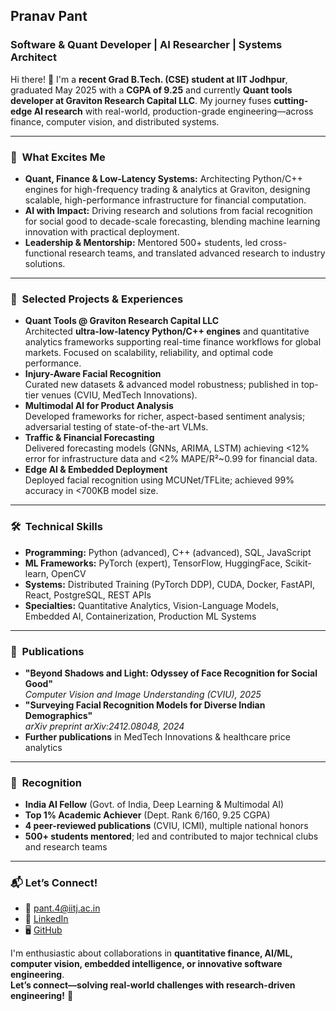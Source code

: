 ## Pranav Pant

### Software & Quant Developer | AI Researcher | Systems Architect

Hi there! 👋 I'm a **recent Grad  B.Tech. (CSE) student at IIT Jodhpur**, graduated May 2025 with a **CGPA of 9.25** and currently **Quant tools developer at Graviton Research Capital LLC**. My journey fuses **cutting-edge AI research** with real-world, production-grade engineering—across finance, computer vision, and distributed systems.

---

### 🚀 &nbsp;**What Excites Me**
- **Quant, Finance & Low-Latency Systems:** Architecting Python/C++ engines for high-frequency trading & analytics at Graviton, designing scalable, high-performance infrastructure for financial computation.
- **AI with Impact:** Driving research and solutions from facial recognition for social good to decade-scale forecasting, blending machine learning innovation with practical deployment.
- **Leadership & Mentorship:** Mentored 500+ students, led cross-functional research teams, and translated advanced research to industry solutions.

---

### 🌟 &nbsp;**Selected Projects & Experiences**

- **Quant Tools @ Graviton Research Capital LLC**  
  Architected **ultra-low-latency Python/C++ engines** and quantitative analytics frameworks supporting real-time finance workflows for global markets. Focused on scalability, reliability, and optimal code performance.
- **Injury-Aware Facial Recognition**  
  Curated new datasets & advanced model robustness; published in top-tier venues (CVIU, MedTech Innovations).
- **Multimodal AI for Product Analysis**  
  Developed frameworks for richer, aspect-based sentiment analysis; adversarial testing of state-of-the-art VLMs.
- **Traffic & Financial Forecasting**  
  Delivered forecasting models (GNNs, ARIMA, LSTM) achieving <12% error for infrastructure data and <2% MAPE/R²~0.99 for financial data.
- **Edge AI & Embedded Deployment**  
  Deployed facial recognition using MCUNet/TFLite; achieved 99% accuracy in <700KB model size.

---

### 🛠️ &nbsp;**Technical Skills**

- **Programming:** Python (advanced), C++ (advanced), SQL, JavaScript
- **ML Frameworks:** PyTorch (expert), TensorFlow, HuggingFace, Scikit-learn, OpenCV
- **Systems:** Distributed Training (PyTorch DDP), CUDA, Docker, FastAPI, React, PostgreSQL, REST APIs
- **Specialties:** Quantitative Analytics, Vision-Language Models, Embedded AI, Containerization, Production ML Systems

---

### 📰 &nbsp;**Publications**
- **"Beyond Shadows and Light: Odyssey of Face Recognition for Social Good"**  
  _Computer Vision and Image Understanding (CVIU), 2025_
- **"Surveying Facial Recognition Models for Diverse Indian Demographics"**  
  _arXiv preprint arXiv:2412.08048, 2024_
- **Further publications** in MedTech Innovations & healthcare price analytics

---

### 🏅 &nbsp;**Recognition**
- **India AI Fellow** (Govt. of India, Deep Learning & Multimodal AI)
- **Top 1% Academic Achiever** (Dept. Rank 6/160, 9.25 CGPA)
- **4 peer-reviewed publications** (CVIU, ICMI), multiple national honors
- **500+ students mentored**; led and contributed to major technical clubs and research teams

---

### 📬 **Let’s Connect!**
- 📧 pant.4@iitj.ac.in
- 💼 [LinkedIn](https://www.linkedin.com/in/pranav-pant-a83595224/)
- 🖥️ [GitHub](https://github.com/Assasin1202)

I'm enthusiastic about collaborations in **quantitative finance, AI/ML, computer vision, embedded intelligence, or innovative software engineering**.  
**Let’s connect—solving real-world challenges with research-driven engineering!** 🚀
